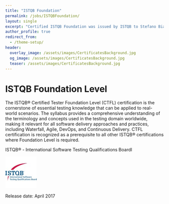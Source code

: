 ```yaml
---
title: "ISTQB Foundation"
permalink: /jobs/ISTQBFoundation/
layout: single
excerpt: "Certified ISTQB Foundation was issued by ISTQB to Stefano Bianda."
author_profile: true
redirect_from:
  - /theme-setup/
header:
  overlay_image: /assets/images/CertificatesBackground.jpg
  og_image: /assets/images/CertificatesBackground.jpg
  teaser: /assets/images/CertificatesBackground.jpg
---
```

# ISTQB Foundation Level

The ISTQB® Certified Tester Foundation Level (CTFL) certification is the cornerstone of essential testing knowledge that can be applied to real-world scenarios. The syllabus provides a comprehensive understanding of the terminology and concepts used in the testing domain worldwide, making it relevant for all software delivery approaches and practices, including Waterfall, Agile, DevOps, and Continuous Delivery. CTFL certification is recognized as a prerequisite to all other ISTQB® certifications where Foundation Level is required.

ISTQB® - International Software Testing Qualifications BoardI

![image info](/assets/images/ISTQBLogo.jpeg)

Release date: April 2017